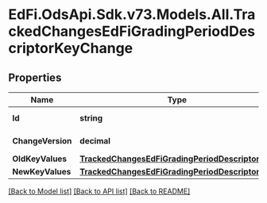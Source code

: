 # EdFi.OdsApi.Sdk.v73.Models.All.TrackedChangesEdFiGradingPeriodDescriptorKeyChange

## Properties

Name | Type | Description | Notes
------------ | ------------- | ------------- | -------------
**Id** | **string** | Resource identifier | [optional] 
**ChangeVersion** | **decimal** | Change version | [optional] 
**OldKeyValues** | [**TrackedChangesEdFiGradingPeriodDescriptorKey**](TrackedChangesEdFiGradingPeriodDescriptorKey.md) |  | [optional] 
**NewKeyValues** | [**TrackedChangesEdFiGradingPeriodDescriptorKey**](TrackedChangesEdFiGradingPeriodDescriptorKey.md) |  | [optional] 

[[Back to Model list]](../../README.md#documentation-for-models) [[Back to API list]](../../README.md#documentation-for-api-endpoints) [[Back to README]](../../README.md)

